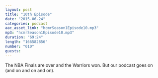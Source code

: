 ```yaml
---
layout: post
title: "10th Episode"
date: "2015-06-24"
categories: podcast
aac_asset_link: "hcmrSeason1Episode10.mp3"
mp3: "hcmrSeason1Episode10.mp3"
duration: "69:24"
length: "166582856"
number: "010"
guests: 
---
```


The NBA Finals are over and the Warriors won. But our podcast goes on (and on and on and on).
